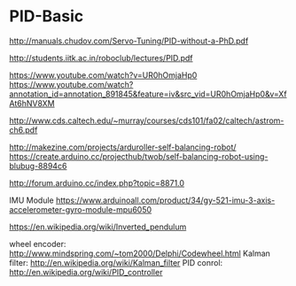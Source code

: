 # PID-Basic

http://manuals.chudov.com/Servo-Tuning/PID-without-a-PhD.pdf

http://students.iitk.ac.in/roboclub/lectures/PID.pdf

https://www.youtube.com/watch?v=UR0hOmjaHp0   
https://www.youtube.com/watch?annotation_id=annotation_891845&feature=iv&src_vid=UR0hOmjaHp0&v=XfAt6hNV8XM

http://www.cds.caltech.edu/~murray/courses/cds101/fa02/caltech/astrom-ch6.pdf

http://makezine.com/projects/arduroller-self-balancing-robot/
https://create.arduino.cc/projecthub/twob/self-balancing-robot-using-blubug-8894c6

http://forum.arduino.cc/index.php?topic=8871.0

IMU Module
https://www.arduinoall.com/product/34/gy-521-imu-3-axis-accelerometer-gyro-module-mpu6050


https://en.wikipedia.org/wiki/Inverted_pendulum

wheel encoder:   http://www.mindspring.com/~tom2000/Delphi/Codewheel.html
Kalman filter:   http://en.wikipedia.org/wiki/Kalman_filter
PID conrol:      http://en.wikipedia.org/wiki/PID_controller
